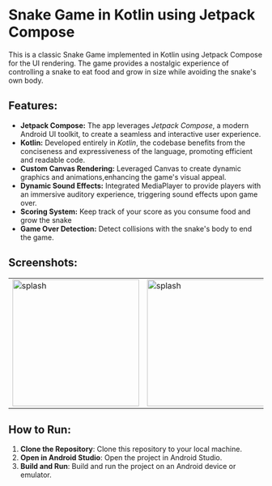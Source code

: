 # Snake Game in Kotlin using Jetpack Compose

This is a classic Snake Game implemented in Kotlin using Jetpack Compose for the UI rendering.
 The game provides a nostalgic experience of controlling a snake to eat food and grow in size while avoiding the snake's own body.

## Features:
- **Jetpack Compose:** The app leverages *Jetpack Compose*, a modern Android UI toolkit, to create a seamless and interactive user experience.
- **Kotlin:** Developed entirely in *Kotlin*, the codebase benefits from the conciseness and expressiveness of the language, promoting efficient and readable code.
- **Custom Canvas Rendering:** Leveraged Canvas to create dynamic graphics and animations,enhancing the game's visual appeal.
- **Dynamic Sound Effects:** Integrated MediaPlayer to provide players with an immersive auditory experience, triggering sound effects upon game over.
- **Scoring System:** Keep track of your score as you consume food and grow the snake
- **Game Over Detection:** Detect collisions with the snake's body to end the game.




## Screenshots:
<table>
  <tr>
    <td><img src="https://github.com/AhmedGamalRamadan/SnakeGameCompose/assets/144063315/7bb0afcb-7489-4f0c-880c-7044e2cddfbc" alt="splash" width="250"></td>
    <td><img src="https://github.com/AhmedGamalRamadan/SnakeGameCompose/assets/144063315/9f0390d2-96de-4f66-b786-4b126e1c2bd2" alt="splash" width="250"></td>
    <td><img src="https://github.com/AhmedGamalRamadan/SnakeGameCompose/assets/144063315/34db38e0-75c7-426b-8815-e3023d37fd47" alt="splash" width="250"></td>
   <td><img src="https://github.com/AhmedGamalRamadan/SnakeGameCompose/assets/144063315/393b5c0c-9228-466c-8f52-f8724619b537" alt="splash" width="250"></td>
    <td><img src="https://github.com/AhmedGamalRamadan/SnakeGameCompose/assets/144063315/3ae340da-a09c-4f3c-891f-e543194cd7bd" alt="splash" width="250"></td>
  </tr>
</table>


## How to Run:

1. **Clone the Repository**: Clone this repository to your local machine.
2. **Open in Android Studio**: Open the project in Android Studio.
3. **Build and Run**: Build and run the project on an Android device or emulator.
